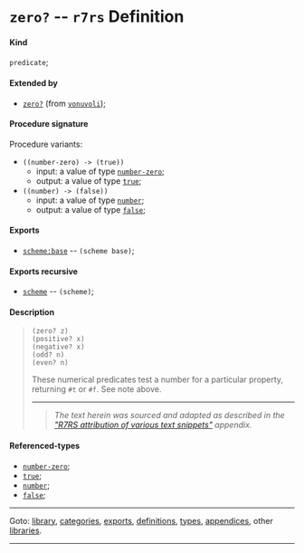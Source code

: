 

<a id='definition__r7rs__zero_3f'></a>

# `zero?` -- `r7rs` Definition


<a id='definition__r7rs__zero_3f__kind'></a>

#### Kind

`predicate`;


<a id='definition__r7rs__zero_3f__extended-by'></a>

#### Extended by

 * [`zero?`](../../vonuvoli/definitions/zero_3f.md#definition__vonuvoli__zero_3f) (from [`vonuvoli`](../../vonuvoli/_index.md#library__vonuvoli));


<a id='definition__r7rs__zero_3f__procedure-signature'></a>

#### Procedure signature

Procedure variants:
 * `((number-zero) -> (true))`
   * input: a value of type [`number-zero`](../../r7rs/types/number-zero.md#type__r7rs__number-zero);
   * output: a value of type [`true`](../../r7rs/types/true.md#type__r7rs__true);
 * `((number) -> (false))`
   * input: a value of type [`number`](../../r7rs/types/number.md#type__r7rs__number);
   * output: a value of type [`false`](../../r7rs/types/false.md#type__r7rs__false);


<a id='definition__r7rs__zero_3f__exports'></a>

#### Exports

 * [`scheme:base`](../../r7rs/exports/scheme_3a_base.md#export__r7rs__scheme_3a_base) -- `(scheme base)`;


<a id='definition__r7rs__zero_3f__exports-recursive'></a>

#### Exports recursive

 * [`scheme`](../../r7rs/exports/scheme.md#export__r7rs__scheme) -- `(scheme)`;


<a id='definition__r7rs__zero_3f__description'></a>

#### Description

> ````
> (zero? z)
> (positive? x)
> (negative? x)
> (odd? n)
> (even? n)
> ````
> 
> 
> These numerical predicates test a number for a particular property,
> returning `#t` or `#f`.  See note above.
> 
> 
> ----
> > *The text herein was sourced and adapted as described in the ["R7RS attribution of various text snippets"](../../r7rs/appendices/attribution.md#appendix__r7rs__attribution) appendix.*


<a id='definition__r7rs__zero_3f__referenced-types'></a>

#### Referenced-types

 * [`number-zero`](../../r7rs/types/number-zero.md#type__r7rs__number-zero);
 * [`true`](../../r7rs/types/true.md#type__r7rs__true);
 * [`number`](../../r7rs/types/number.md#type__r7rs__number);
 * [`false`](../../r7rs/types/false.md#type__r7rs__false);

----

Goto: [library](../../r7rs/_index.md#library__r7rs), [categories](../../r7rs/categories/_index.md#toc__r7rs__categories), [exports](../../r7rs/exports/_index.md#toc__r7rs__exports), [definitions](../../r7rs/definitions/_index.md#toc__r7rs__definitions), [types](../../r7rs/types/_index.md#toc__r7rs__types), [appendices](../../r7rs/appendices/_index.md#toc__r7rs__appendices), other [libraries](../../_libraries.md#toc__libraries).

----

